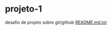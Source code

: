 # projeto-1
desafio de projeto sobre git/github
[README.md.txt](https://github.com/ricardo14123/projeto-1/files/8747864/README.md.txt)
